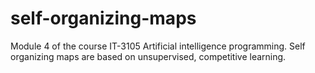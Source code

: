 # self-organizing-maps
Module 4 of the course IT-3105 Artificial intelligence programming. Self organizing maps are based on unsupervised, competitive learning. 
